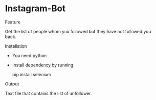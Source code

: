 # Instagram-Bot

Feature

Get the list of people whom you followed but they have not followed you back.

Installation

- You need python
- Install dependency by running

    pip install selenium

Output

Text file that contains the list of unfollower.
